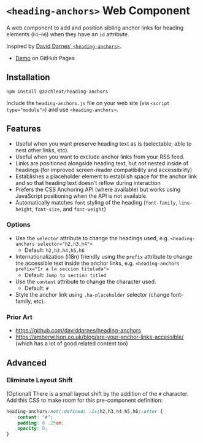 # `<heading-anchors>` Web Component

A web component to add and position sibling anchor links for heading elements (`h1`–`h6`) when they have an `id` attribute.

Inspired by [David Darnes’ `<heading-anchors>`](https://github.com/daviddarnes/heading-anchors).

* [Demo](https://zachleat.github.io/heading-anchors/demo.html) on GitHub Pages

## Installation

```
npm install @zachleat/heading-anchors
```

Include the `heading-anchors.js` file on your web site (via `<script type="module">`) and use `<heading-anchors>`.

## Features

* Useful when you want preserve heading text as is (selectable, able to nest other links, etc).
* Useful when you want to exclude anchor links from your RSS feed.
* Links are positioned alongside heading text, but _not_ nested inside of headings (for improved screen-reader compatibility and accessibility)
* Establishes a placeholder element to establish space for the anchor link and so that heading text doesn’t reflow during interaction
* Prefers the CSS Anchoring API (where available) but works using JavaScript positioning when the API is not available.
* Automatically matches `font` styling of the heading (`font-family`, `line-height`, `font-size`, and `font-weight`)

### Options

* Use the `selector` attribute to change the headings used, e.g. `<heading-anchors selector="h2,h3,h4">`
	* Default: `h2,h3,h4,h5,h6`
* Internationalization (i18n) friendly using the `prefix` attribute to change the accessible text inside the anchor links, e.g. `<heading-anchors prefix="Ir a la sección titulada">`
	* Default: `Jump to section titled`
* Use the `content` attribute to change the character used.
	* Default: `#`
* Style the anchor link using `.ha-placeholder` selector (change font-family, etc).

### Prior Art

* https://github.com/daviddarnes/heading-anchors
* https://amberwilson.co.uk/blog/are-your-anchor-links-accessible/ (which has a lot of good related content too)


## Advanced

### Eliminate Layout Shift

(Optional) There is a small layout shift by the addition of the `#` character. Add this CSS to make room for this pre-component definition:

```css
heading-anchors:not(:defined) :is(h2,h3,h4,h5,h6):after {
	content: "#";
	padding: 0 .25em;
	opacity: 0;
}
```